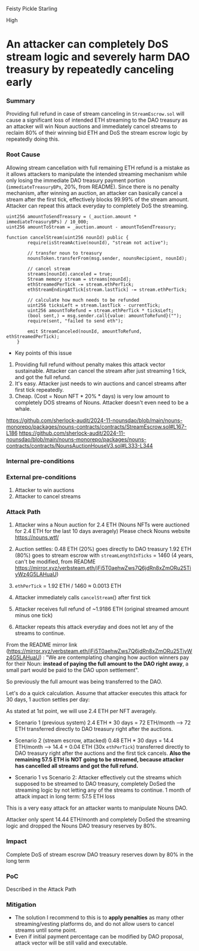 Feisty Pickle Starling

High

# An attacker can completely DoS stream logic and severely harm DAO treasury by repeatedly canceling early

### Summary

Providing full refund in case of stream canceling in `StreamEscrow.sol` will cause a significant loss of intended ETH streaming to the DAO treasury as an attacker will win Noun auctions and immediately cancel streams to reclaim 80% of their winning bid ETH and DoS the stream escrow logic by repeatedly doing this.

### Root Cause

Allowing stream cancellation with full remaining ETH refund is a mistake as it allows attackers to manipulate the intended streaming mechanism while only losing the immediate DAO treasury payment portion (`immediateTreasuryBPs`, 20%, from README).
Since there is no penalty mechanism, after winning an auction, an attacker can basically cancel a stream after the first tick, effectively blocks 99.99% of the stream amount. Attacker can repeat this attack everyday to completely DoS the streaming.

```solidity
uint256 amountToSendTreasury = (_auction.amount * immediateTreasuryBPs) / 10_000;
uint256 amountToStream = _auction.amount - amountToSendTreasury;
```

```solidity
function cancelStream(uint256 nounId) public {
        require(isStreamActive(nounId), "stream not active");

        // transfer noun to treasury
        nounsToken.transferFrom(msg.sender, nounsRecipient, nounId);

        // cancel stream
        streams[nounId].canceled = true;
        Stream memory stream = streams[nounId];
        ethStreamedPerTick -= stream.ethPerTick;
        ethStreamEndingAtTick[stream.lastTick] -= stream.ethPerTick;

        // calculate how much needs to be refunded
        uint256 ticksLeft = stream.lastTick - currentTick;
        uint256 amountToRefund = stream.ethPerTick * ticksLeft;
        (bool sent,) = msg.sender.call{value: amountToRefund}("");
        require(sent, "failed to send eth");

        emit StreamCanceled(nounId, amountToRefund, ethStreamedPerTick);
    }
```

- Key points of this issue

1. Providing full refund without penalty makes this attack vector sustainable. Attacker can cancel the stream after just streaming 1 tick, and got the full refund.
2. It's easy. Attacker just needs to win auctions and cancel streams after first tick repeatedly.
3. Cheap. (Cost = Noun NFT * 20% * days) is very low amount to completely DOS streams of Nouns. Attacker doesn't even need to be a whale.


https://github.com/sherlock-audit/2024-11-nounsdao/blob/main/nouns-monorepo/packages/nouns-contracts/contracts/StreamEscrow.sol#L167-L186
https://github.com/sherlock-audit/2024-11-nounsdao/blob/main/nouns-monorepo/packages/nouns-contracts/contracts/NounsAuctionHouseV3.sol#L333-L344

### Internal pre-conditions


### External pre-conditions

1. Attacker to win auctions
2. Attacker to cancel streams

### Attack Path

1. Attacker wins a Noun auction for 2.4 ETH (Nouns NFTs were auctioned for 2.4 ETH for the last 10 days averagely) 
Please check Nouns website https://nouns.wtf/
2. Auction settles:
     0.48 ETH (20%) goes directly to DAO treasury
     1.92 ETH (80%) goes to stream escrow with `streamLengthInTicks` = 1460 (4 years, can't be modified, from README 
     https://mirror.xyz/verbsteam.eth/jFi5T0aehwZws7Q6jdRn8xZmORu25TiyWz4G5LAHuaU)

3. `ethPerTick` = 1.92 ETH / 1460 ≈ 0.0013 ETH
4. Attacker immediately calls `cancelStream`() after first tick
5. Attacker receives full refund of ~1.9186 ETH (original streamed amount minus one tick)
6. Attacker repeats this attack everyday and does not let any of the streams to continue.

From the README mirror link (https://mirror.xyz/verbsteam.eth/jFi5T0aehwZws7Q6jdRn8xZmORu25TiyWz4G5LAHuaU) :
"We are contemplating changing how auction winners pay for their Noun: **instead of paying the full amount to the DAO right away**, a small part would be paid to the DAO upon settlement". 

So previously the full amount was being transferred to the DAO. 

Let's do a quick calculation. Assume that attacker executes this attack for 30 days, 1 auction settles per day:

As stated at 1st point, we will use 2.4 ETH per NFT averagely. 

- Scenario 1 (previous system)
2.4 ETH * 30 days = 72 ETH/month --> 72 ETH transferred directly to DAO treasury right after the auctions.

- Scenario 2 (stream escrow, attacked)
0.48 ETH * 30 days = 14.4 ETH/month --> 14.4 + 0.04 ETH (30x `ethPerTick`) transferred directly to DAO treasury right after the auctions and the first tick cancels. 
**Also the remaining 57.5 ETH is **NOT** going to be streamed, because attacker has cancelled all streams and got the full refund.**

- Scenario 1 vs Scenario 2: Attacker effectively cut the streams which supposed to be streamed to DAO treasury, completely DoSed the streaming logic by not letting any of the streams to continue. 
1 month of attack impact in long term: 57.5 ETH loss

This is a very easy attack for an attacker wants to manipulate Nouns DAO. 

Attacker only spent 14.44 ETH/month and completely DoSed the streaming logic and dropped the Nouns DAO treasury reserves by 80%.

### Impact

Complete DoS of stream escrow
DAO treasury reserves down by 80% in the long term

### PoC

Described in the Attack Path

### Mitigation

- The solution I recommend to this is to **apply penalties** as many other streaming/vesting platforms do, and do not allow users to cancel streams until some point.
- Even if initial payment percentage can be modified by DAO proposal, attack vector will be still valid and executable. 
